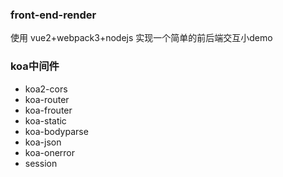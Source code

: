 ### front-end-render
使用 vue2+webpack3+nodejs 实现一个简单的前后端交互小demo

### koa中间件
  - koa2-cors
  - koa-router
  - koa-frouter
  - koa-static
  - koa-bodyparse
  - koa-json
  - koa-onerror
  - session